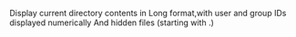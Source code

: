 Display current directory contents in Long format,with user and group IDs displayed numerically And hidden files (starting with .)
